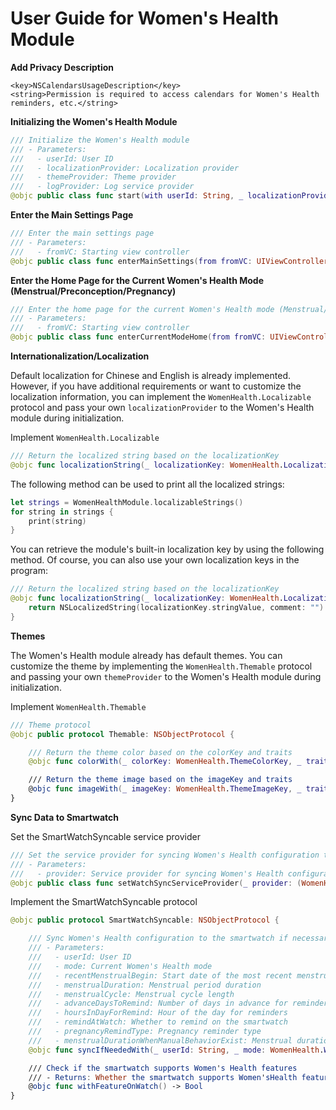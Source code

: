 # User Guide for Women's Health Module

**Add Privacy Description**

```
<key>NSCalendarsUsageDescription</key>
<string>Permission is required to access calendars for Women's Health reminders, etc.</string>
```

**Initializing the Women's Health Module**

```swift
/// Initialize the Women's Health module
/// - Parameters:
///   - userId: User ID
///   - localizationProvider: Localization provider
///   - themeProvider: Theme provider
///   - logProvider: Log service provider
@objc public class func start(with userId: String, _ localizationProvider: (WomenHealth.Localizable)? = nil, _ themeProvider: (WomenHealth.Themable)? = nil, _ logProvider: (WomenHealth.Loggable)? = nil)
```

**Enter the Main Settings Page**

```swift
/// Enter the main settings page
/// - Parameters:
///   - fromVC: Starting view controller
@objc public class func enterMainSettings(from fromVC: UIViewController)
```

**Enter the Home Page for the Current Women's Health Mode (Menstrual/Preconception/Pregnancy)**

```swift
/// Enter the home page for the current Women's Health mode (Menstrual/Preconception/Pregnancy)
/// - Parameters:
///   - fromVC: Starting view controller
@objc public class func enterCurrentModeHome(from fromVC: UIViewController)
```

**Internationalization/Localization**

Default localization for Chinese and English is already implemented. However, if you have additional requirements or want to customize the localization information, you can implement the `WomenHealth.Localizable` protocol and pass your own `localizationProvider` to the Women's Health module during initialization.

Implement `WomenHealth.Localizable`

```swift
/// Return the localized string based on the localizationKey
@objc func localizationString(_ localizationKey: WomenHealth.LocalizationKey) -> String?
```

The following method can be used to print all the localized strings:

```swift
let strings = WomenHealthModule.localizableStrings()
for string in strings {
    print(string)
}
```

You can retrieve the module's built-in localization key by using the following method. Of course, you can also use your own localization keys in the program:

```swift
/// Return the localized string based on the localizationKey
@objc func localizationString(_ localizationKey: WomenHealth.LocalizationKey) -> String? {
    return NSLocalizedString(localizationKey.stringValue, comment: "")
}
```

**Themes**

The Women's Health module already has default themes. You can customize the theme by implementing the `WomenHealth.Themable` protocol and passing your own `themeProvider` to the Women's Health module during initialization.

Implement `WomenHealth.Themable`

```swift
/// Theme protocol
@objc public protocol Themable: NSObjectProtocol {

    /// Return the theme color based on the colorKey and traits
    @objc func colorWith(_ colorKey: WomenHealth.ThemeColorKey, _ traits: UITraitCollection?) -> UIColor?

    /// Return the theme image based on the imageKey and traits
    @objc func imageWith(_ imageKey: WomenHealth.ThemeImageKey, _ traits: UITraitCollection?) -> UIImage?
}
```

**Sync Data to Smartwatch**

Set the SmartWatchSyncable service provider

```swift
/// Set the service provider for syncing Women's Health configuration to a smartwatch
/// - Parameters:
///   - provider: Service provider for syncing Women's Health configuration to a smartwatch
@objc public class func setWatchSyncServiceProvider(_ provider: (WomenHealth.SmartWatchSyncable)?)
```

Implement the SmartWatchSyncable protocol

```swift
@objc public protocol SmartWatchSyncable: NSObjectProtocol {

    /// Sync Women's Health configuration to the smartwatch if necessary
    /// - Parameters:
    ///   - userId: User ID
    ///   - mode: Current Women's Health mode
    ///   - recentMenstrualBegin: Start date of the most recent menstrual period
    ///   - menstrualDuration: Menstrual period duration
    ///   - menstrualCycle: Menstrual cycle length
    ///   - advanceDaysToRemind: Number of days in advance for reminders
    ///   - hoursInDayForRemind: Hour of the day for reminders
    ///   - remindAtWatch: Whether to remind on the smartwatch
    ///   - pregnancyRemindType: Pregnancy reminder type
    ///   - menstrualDurationWhenManualBehaviorExist: Menstrual duration when manual behavior exists. When it is 0, it indicates no manual behavior.
    @objc func syncIfNeededWith(_ userId: String, _ mode: WomenHealth.WomenHealthMode, _ recentMenstrualBegin: Date, _ menstrualDuration: Int, _ menstrualCycle: Int, _ advanceDaysToRemind: Int, _ hoursInDayForRemind: Int, _ remindAtWatch: Bool, _ pregnancyRemindType: WomenHealth.PregnancyRemindType, _ menstrualDurationWhenManualBehaviorExist: Int)

    /// Check if the smartwatch supports Women's Health features
    /// - Returns: Whether the smartwatch supports Women'sHealth features
    @objc func withFeatureOnWatch() -> Bool
}
```
